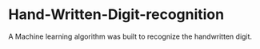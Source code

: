 # Hand-Written-Digit-recognition
A Machine learning algorithm was built to recognize the handwritten digit.
